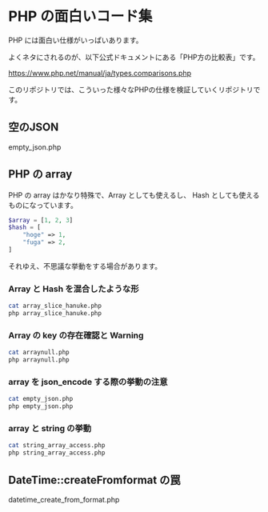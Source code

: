 # PHP の面白いコード集

PHP には面白い仕様がいっぱいあります。

よくネタにされるのが、以下公式ドキュメントにある「PHP方の比較表」です。

https://www.php.net/manual/ja/types.comparisons.php

このリポジトリでは、こういった様々なPHPの仕様を検証していくリポジトリです。


## 空のJSON

empty_json.php

## PHP の array

PHP の array はかなり特殊で、Array としても使えるし、 Hash としても使えるものになっています。

```php
$array = [1, 2, 3]
$hash = [
    "hoge" => 1,
    "fuga" => 2,
]
```

それゆえ、不思議な挙動をする場合があります。

### Array と Hash を混合したような形

```bash
cat array_slice_hanuke.php
php array_slice_hanuke.php
```

### Array の key の存在確認と Warning

```bash
cat arraynull.php
php arraynull.php
```

### array を json_encode する際の挙動の注意

```bash
cat empty_json.php
php empty_json.php
```

### array と string の挙動

```bash
cat string_array_access.php
php string_array_access.php
```

## DateTime::createFromformat の罠

datetime_create_from_format.php